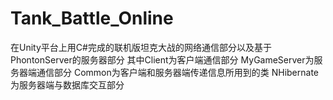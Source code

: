 # Tank_Battle_Online
在Unity平台上用C#完成的联机版坦克大战的网络通信部分以及基于PhontonServer的服务器部分
其中Client为客户端通信部分
MyGameServer为服务器端通信部分
Common为客户端和服务器端传递信息所用到的类
NHibernate为服务器端与数据库交互部分

